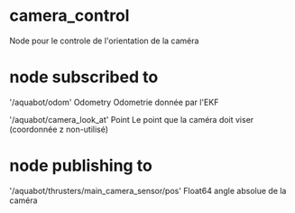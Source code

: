 # camera_control

Node pour le controle de l'orientation de la caméra

# node subscribed to

'/aquabot/odom' Odometry Odometrie donnée par l'EKF

'/aquabot/camera_look_at' Point Le point que la caméra doit viser (coordonnée z non-utilisé)

# node publishing to 

'/aquabot/thrusters/main_camera_sensor/pos' Float64 angle absolue de la caméra